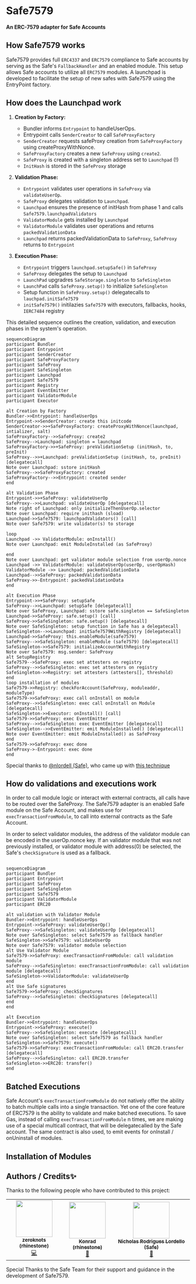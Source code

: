 # Safe7579

**An ERC-7579 adapter for Safe Accounts**

## How Safe7579 works

Safe7579 provides full `ERC4337` and `ERC7579` compliance to Safe accounts by serving as the Safe's `FallbackHandler` and an enabled module. This setup allows Safe accounts to utilize all `ERC7579` modules. A launchpad is developed to facilitate the setup of new safes with Safe7579 using the EntryPoint factory.

## How does the Launchpad work

1. **Creation by Factory:**

   - Bundler informs `Entrypoint` to handleUserOps.
   - Entrypoint calls `SenderCreator` to call `SafeProxyFactory`
   - `SenderCreator` requests safeProxy creation from `SafeProxyFactory` using createProxyWithNonce.
   - `SafeProxyFactory` creates a new `SafeProxy` using `create2`.
   - `SafeProxy` is created with a singleton address set to `Launchpad` (!)
   - `InitHash` is stored in the `SafeProxy` storage

2. **Validation Phase:**

   - `Entrypoint` validates user operations in `SafeProxy` via `validateUserOp`.
   - `SafeProxy` delegates validation to `Launchpad`.
   - `Launchpad` ensures the presence of initHash from phase 1 and calls `Safe7579.launchpadValidators`
   - `ValidatorModule` gets installed by `Launchpad`
   - `ValidatorModule` validates user operations and returns `packedValidationData`
   - `Launchpad` returns packedValidationData to `SafeProxy`, `SafeProxy` returns to `Entrypoint`

3. **Execution Phase:**
   - `Entrypoint` triggers `launchpad.setupSafe()` in `SafeProxy`
   - `SafeProxy` delegates the setup to `Launchpad`
   - `LaunchPad` upgradres `SafeStorage.singleton` to `SafeSingleton`
   - `LaunchPad` calls `SafeProxy.setup()` to initialize `SafeSingleton`
   - Setup function in `SafeProxy.setup()` delegatecalls to `lauchpad.initSafe7579`
   - `initSafe7579()` initilazies `Safe7579` with executors, fallbacks, hooks, `IERC7484` registry

This detailed sequence outlines the creation, validation, and execution phases in the system's operation.

```mermaid
sequenceDiagram
participant Bundler
participant Entrypoint
participant SenderCreator
participant SafeProxyFactory
participant SafeProxy
participant SafeSingleton
participant Launchpad
participant Safe7579
participant Registry
participant EventEmitter
participant ValidatorModule
participant Executor

alt Creation by Factory
Bundler->>Entrypoint: handleUserOps
Entrypoint->>SenderCreator: create this initcode
SenderCreator->>+SafeProxyFactory: createProxyWithNonce(launchpad, intializer, salt)
SafeProxyFactory-->>SafeProxy: create2
SafeProxy-->Launchpad: singleton = launchpad
SafeProxyFactory->>+SafeProxy: preValidationSetup (initHash, to, preInit)
SafeProxy-->>+Launchpad: preValidationSetup (initHash, to, preInit) [delegatecall]
Note over Launchpad: sstore initHash
SafeProxy-->>SafeProxyFactory: created
SafeProxyFactory-->>Entrypoint: created sender
end

alt Validation Phase
Entrypoint->>+SafeProxy: validateUserOp
SafeProxy-->>Launchpad: validateUserOp [delegatecall]
Note right of Launchpad: only initializeThenUserOp.selector
Note over Launchpad: require inithash (sload)
Launchpad->>Safe7579: launchpadValidators() [call]
Note over Safe7579: write validator(s) to storage

loop
Launchpad ->> ValidatorModule: onInstall()
Note over Launchpad: emit ModuleInstalled (as SafeProxy)

end
Note over Launchpad: get validator module selection from userOp.nonce
Launchpad ->> ValidatorModule: validateUserOp(userOp, userOpHash)
ValidatorModule ->> Launchpad: packedValidationData
Launchpad-->>SafeProxy: packedValidationData
SafeProxy->>-Entrypoint: packedValidationData
end

alt Execution Phase
Entrypoint->>+SafeProxy: setupSafe
SafeProxy-->>Launchpad: setupSafe [delegatecall]
Note over SafeProxy, Launchpad: sstore safe.singleton == SafeSingleton
Launchpad->>SafeProxy: safe.setup() [call]
SafeProxy->>SafeSingleton: safe.setup() [delegatecall]
Note over SafeSingleton: setup function in Safe has a delegatecall
SafeSingleton-->>Launchpad: initSafe7579WithRegistry [delegatecall]
Launchpad->>SafeProxy: this.enableModule(safe7579)
SafeProxy-->>SafeSingleton: enableModule (safe7579) [delegatecall]
SafeSingleton->>Safe7579: initializeAccountWithRegistry
Note over Safe7579: msg.sender: SafeProxy
alt SetupRegistry
Safe7579-->SafeProxy: exec set attesters on registry
SafeProxy-->>SafeSingleton: exec set attesters on registry
SafeSingleton->>Registry: set attesters (attesters[], threshold)
end
loop installation of modules
Safe7579->>Registry: checkForAccount(SafeProxy, moduleaddr, moduleType)
Safe7579->>SafeProxy: exec call onInstall on module
SafeProxy-->>SafeSingleton: exec call onInstall on Module [delegatecall]
SafeSingleton->>Executor: onInstall() [call]
Safe7579->>SafeProxy: exec EventEmitter
SafeProxy-->>SafeSingleton: exec EventEmitter [delegatecall]
SafeSingleton-->>EventEmitter: emit ModuleInstalled() [delegatecall]
Note over EventEmitter: emit ModuleInstalled() as SafeProxy
end
Safe7579->>SafeProxy: exec done
SafeProxy->-Entrypoint: exec done
end
```

Special thanks to [@nlordell (Safe)](https://github.com/nlordell), who came up with [this technique](https://github.com/safe-global/safe-modules/pull/184)

## How do validations and executions work

In order to call module logic or interact with external contracts, all calls have to be routed over the SafeProxy.
The Safe7579 adapter is an enabled Safe module on the Safe Account, and makes use for `execTransactionFromModule`, to call into external contracts as the Safe Account.

In order to select validator modules, the address of the validator module can be encoded in the userOp.nonce key. If an validator module that was not previously installed, or validator module with address(0) be selected, the Safe's `checkSignature` is used as a fallback.

```mermaid

sequenceDiagram
participant Bundler
participant Entrypoint
participant SafeProxy
participant SafeSingleton
participant Safe7579
participant ValidatorModule
participant ERC20

alt validation with Validator Module
Bundler->>Entrypoint: handleUserOps
Entrypoint->>SafeProxy: validateUserOp()
SafeProxy-->>SafeSingleton: validateUserOp [delegatecall]
Note over SafeSingleton: select Safe7579 as fallback handler
SafeSingleton->>Safe7579: validateUserOp
Note over Safe7579: validator module selection
alt Use Validator Module
Safe7579->>SafeProxy: execTransactionFromModule: call validation module
SafeProxy-->>SafeSingleton: execTransactionFromModule: call validation module [delegatecall]
SafeSingleton->>ValidatorModule: validateUserOp
end
alt Use Safe signatures
Safe7579->>SafeProxy: checkSignatures
SafeProxy-->>SafeSingleton: checkSignatures [delegatecall]
end
end

alt Execution
Bundler->>Entrypoint: handleUserOps
Entrypoint->>SafeProxy: execute()
SafeProxy-->>SafeSingleton: execute [delegatecall]
Note over SafeSingleton: select Safe7579 as fallback handler
SafeSingleton->>Safe7579: execute()
Safe7579->>SafeProxy: execTransactionFromModule: call ERC20.transfer [delegatecall]
SafeProxy-->>SafeSingleton: call ERC20.transfer
SafeSingleton->>ERC20: transfer()
end
```

## Batched Executions

Safe Account's `execTransactionFromModule` do not natively offer the ability to batch multiple calls into a single transaction. Yet one of the core feature of ERC7579 is the ability to validate and make batched executions.
To save Gas, instead of calling `execTransactionFromModule` n times, we are making use of a special multicall contract, that will be delegatecalled by the Safe account.
The same contract is also used, to emit events for onInstall / onUninstall of modules.

## Installation of Modules

## Authors / Credits✨

Thanks to the following people who have contributed to this project:

<!-- ALL-CONTRIBUTORS-LIST:START - Do not remove or modify this section -->
<!-- prettier-ignore-start -->
<!-- markdownlint-disable -->
<table>
  <tr>
    <td align="center"><a href="http://twitter.com/zeroknotsETH/"><img src="https://pbs.twimg.com/profile_images/1639062011387715590/bNmZ5Gpf_400x400.jpg" width="100px;" alt=""/><br /><sub><b>zeroknots (rhinestone)</b></sub></a><br /><a href="https://github.com/zeroknots" title="Code">💻</a></td>

<td align="center"><a href="https://twitter.com/abstractooor"><img src="https://avatars.githubusercontent.com/u/26718079" width="100px;" alt=""/><br /><sub><b>Konrad (rhinestone)</b></sub></a><br /><a href="https://github.com/kopy-kat" title="Spec">📝</a> </td>

<td align="center"><a href="https://twitter.com/NLordello"><img src="https://avatars.githubusercontent.com/u/4210206" width="100px;" alt=""/><br /><sub><b>Nicholas Rodrigues Lordello (Safe)
</b></sub></a><br /><a href="https://github.com/ nlordell" title="Review / Launchpad Idea">📝</a> </td>

  </tr>
</table>

Special Thanks to the Safe Team for their support and guidance in the development of Safe7579.
